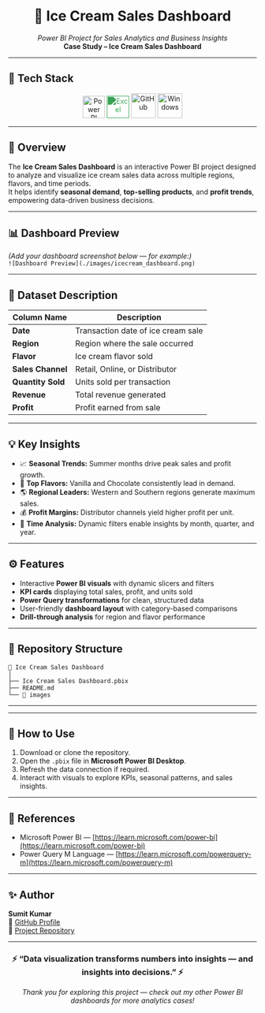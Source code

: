 <h1 align="center">🍦 Ice Cream Sales Dashboard</h1>
<p align="center">
  <i>Power BI Project for Sales Analytics and Business Insights</i><br>
  <b>Case Study – Ice Cream Sales Dashboard</b>
</p>

---

## 🧰 Tech Stack
<p align="center">
  <!-- PowerBI -->
  <img src="https://upload.wikimedia.org/wikipedia/commons/c/cf/New_Power_BI_Logo.svg" width="45" height="45" alt="Power BI"/> 
  <!-- Excel -->
  <img src="https://cdn.jsdelivr.net/gh/simple-icons/simple-icons/icons/microsoftexcel.svg" width="45" height="45" alt="Excel" style="filter: invert(52%) sepia(96%) saturate(322%) hue-rotate(83deg) brightness(90%) contrast(85%);"/>
  <!-- GitHub -->
  <img src="https://cdn.jsdelivr.net/gh/devicons/devicon/icons/github/github-original.svg" width="50" alt="GitHub"/>
  <!-- Windows -->
  <img src="https://cdn.jsdelivr.net/gh/devicons/devicon/icons/windows8/windows8-original.svg" width="50" alt="Windows"/>
</p>

---

## 📘 Overview
The **Ice Cream Sales Dashboard** is an interactive Power BI project designed to analyze and visualize ice cream sales data across multiple regions, flavors, and time periods.  
It helps identify **seasonal demand**, **top-selling products**, and **profit trends**, empowering data-driven business decisions.

---

## 📊 Dashboard Preview
*(Add your dashboard screenshot below — for example:)*  
`![Dashboard Preview](./images/icecream_dashboard.png)`

---

## 🧩 Dataset Description
| Column Name | Description |
|--------------|-------------|
| **Date** | Transaction date of ice cream sale |
| **Region** | Region where the sale occurred |
| **Flavor** | Ice cream flavor sold |
| **Sales Channel** | Retail, Online, or Distributor |
| **Quantity Sold** | Units sold per transaction |
| **Revenue** | Total revenue generated |
| **Profit** | Profit earned from sale |

---

## 💡 Key Insights
- 📈 **Seasonal Trends:** Summer months drive peak sales and profit growth.  
- 🍨 **Top Flavors:** Vanilla and Chocolate consistently lead in demand.  
- 🌎 **Regional Leaders:** Western and Southern regions generate maximum sales.  
- 💰 **Profit Margins:** Distributor channels yield higher profit per unit.  
- 📅 **Time Analysis:** Dynamic filters enable insights by month, quarter, and year.

---

## ⚙️ Features
- Interactive **Power BI visuals** with dynamic slicers and filters  
- **KPI cards** displaying total sales, profit, and units sold  
- **Power Query transformations** for clean, structured data  
- User-friendly **dashboard layout** with category-based comparisons  
- **Drill-through analysis** for region and flavor performance  

---

## 📂 Repository Structure

```
📁 Ice Cream Sales Dashboard
│
├── Ice Cream Sales Dashboard.pbix
├── README.md
└── 📁 images
```
---

---

## 🚀 How to Use
1. Download or clone the repository.  
2. Open the `.pbix` file in **Microsoft Power BI Desktop**.  
3. Refresh the data connection if required.  
4. Interact with visuals to explore KPIs, seasonal patterns, and sales insights.

---

## 🔗 References
- Microsoft Power BI — [https://learn.microsoft.com/power-bi](https://learn.microsoft.com/power-bi)  
- Power Query M Language — [https://learn.microsoft.com/powerquery-m](https://learn.microsoft.com/powerquery-m)

---

## ✨ Author
**Sumit Kumar**  
📎 [GitHub Profile](https://github.com/suku-na)  
📂 [Project Repository](https://github.com/suku-na/PowerBI-Projects)

---

<h3 align="center">⚡ “Data visualization transforms numbers into insights — and insights into decisions.” ⚡</h3>
<p align="center">
<em>Thank you for exploring this project — check out my other Power BI dashboards for more analytics cases!</em>
</p>

